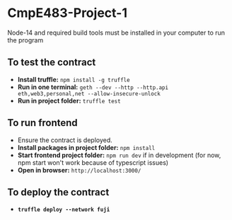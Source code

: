 # CmpE483-Project-1
Node-14 and required build tools must be installed in your computer to run the program

## To test the contract
* <b>Install truffle:</b> `npm install -g truffle`
* <b>Run in one terminal:</b> `geth --dev --http --http.api eth,web3,personal,net --allow-insecure-unlock`
* <b>Run in project folder:</b> `truffle test`

## To run frontend
* Ensure the contract is deployed.
* <b>Install packages in project folder:</b> `npm install`
* <b>Start frontend project folder:</b> `npm run dev` if in development (for now, npm start won't work because of typescript issues)
* <b>Open in browser:</b> `http://localhost:3000/`

## To deploy the contract
* <b>`truffle deploy --network fuji`</b>

